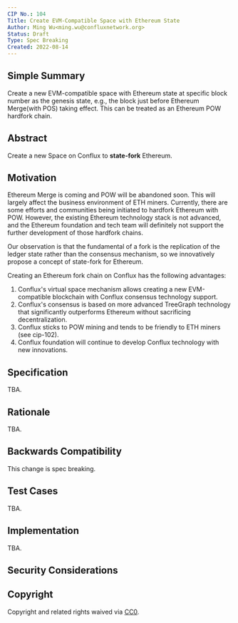 ```yaml
---
CIP No.: 104
Title: Create EVM-Compatible Space with Ethereum State
Author: Ming Wu<ming.wu@confluxnetwork.org>
Status: Draft
Type: Spec Breaking
Created: 2022-08-14
---
```


## Simple Summary
Create a new EVM-compatible space with Ethereum state at specific block number as the genesis state, e.g., the block just before Ethereum Merge(with POS) taking effect. This can be treated as an Ethereum POW hardfork chain.

## Abstract
Create a new Space on Conflux to **state-fork** Ethereum.

## Motivation
Ethereum Merge is coming and POW will be abandoned soon. This will largely affect the business environment of ETH miners. Currently, there are some efforts and communities being initiated to hardfork Ethereum with POW. However, the existing Ethereum technology stack is not advanced, and the Ethereum foundation and tech team will definitely not support the further development of those hardfork chains. 

Our observation is that the fundamental of a fork is the replication of the ledger state rather than the consensus mechanism, so we innovatively propose a concept of state-fork for Ethereum.

Creating an Ethereum fork chain on Conflux has the following advantages:
1. Conflux's virtual space mechanism allows creating a new EVM-compatible blockchain with Conflux consensus technology support.
2. Conflux's consensus is based on more advanced TreeGraph technology that significantly outperforms Ethereum without sacrificing decentralization. 
3. Conflux sticks to POW mining and tends to be friendly to ETH miners (see cip-102).
4. Conflux foundation will continue to develop Conflux technology with new innovations.

## Specification
TBA.

## Rationale
TBA.

## Backwards Compatibility
This change is spec breaking.

## Test Cases
TBA.

## Implementation
TBA.

## Security Considerations

## Copyright
Copyright and related rights waived via [CC0](https://creativecommons.org/publicdomain/zero/1.0/). 
